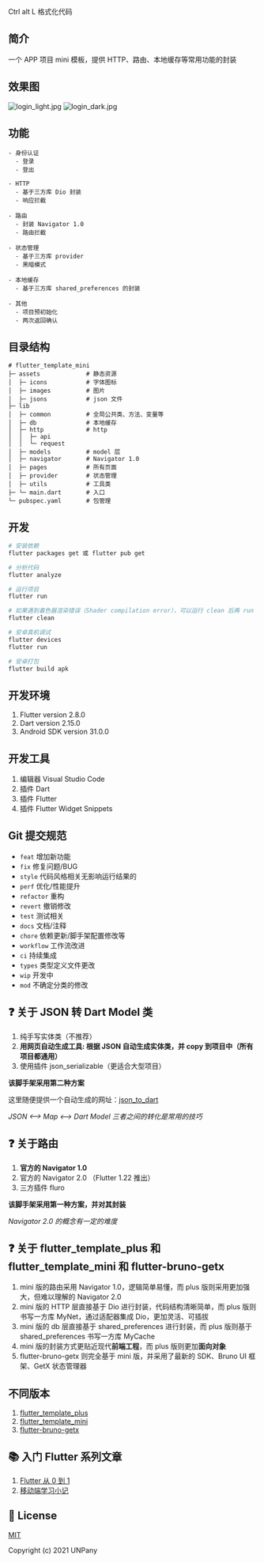 Ctrl alt L 格式化代码

## 简介

一个 APP 项目 mini 模板，提供 HTTP、路由、本地缓存等常用功能的封装

## 效果图

![login_light.jpg](assets/images/docs/login_light.jpg)
![login_dark.jpg](assets/images/docs/login_dark.jpg)

## 功能

```text
- 身份认证
  - 登录
  - 登出

- HTTP
  - 基于三方库 Dio 封装
  - 响应拦截

- 路由
  - 封装 Navigator 1.0
  - 路由拦截

- 状态管理
  - 基于三方库 provider
  - 黑暗模式

- 本地缓存
  - 基于三方库 shared_preferences 的封装

- 其他
  - 项目预初始化
  - 两次返回确认
```

## 目录结构

```
# flutter_template_mini
├─ assets             # 静态资源
│  ├─ icons           # 字体图标
│  ├─ images          # 图片
│  ├─ jsons           # json 文件
├─ lib
│  ├─ common          # 全局公共类、方法、变量等
│  ├─ db              # 本地缓存
│  ├─ http            # http
│  │  ├─ api
│  │  └─ request
│  ├─ models          # model 层
│  ├─ navigator       # Navigator 1.0
│  ├─ pages           # 所有页面
│  ├─ provider        # 状态管理
│  ├─ utils           # 工具类
├─ └─ main.dart       # 入口
└─ pubspec.yaml       # 包管理
```

## 开发

```bash
# 安装依赖
flutter packages get 或 flutter pub get

# 分析代码
flutter analyze

# 运行项目
flutter run

# 如果遇到着色器渲染错误（Shader compilation error），可以运行 clean 后再 run
flutter clean

# 安卓真机调试
flutter devices
flutter run

# 安卓打包
flutter build apk
```

## 开发环境

1. Flutter version 2.8.0
2. Dart version 2.15.0
3. Android SDK version 31.0.0

## 开发工具

1. 编辑器 Visual Studio Code
2. 插件 Dart
3. 插件 Flutter
4. 插件 Flutter Widget Snippets

## Git 提交规范

- `feat` 增加新功能
- `fix` 修复问题/BUG
- `style` 代码风格相关无影响运行结果的
- `perf` 优化/性能提升
- `refactor` 重构
- `revert` 撤销修改
- `test` 测试相关
- `docs` 文档/注释
- `chore` 依赖更新/脚手架配置修改等
- `workflow` 工作流改进
- `ci` 持续集成
- `types` 类型定义文件更改
- `wip` 开发中
- `mod` 不确定分类的修改

## ❓ 关于 JSON 转 Dart Model 类

1. 纯手写实体类（不推荐）
2. **用网页自动生成工具: 根据 JSON 自动生成实体类，并 copy 到项目中（所有项目都通用）**
3. 使用插件 json_serializable（更适合大型项目）

**该脚手架采用第二种方案**

这里随便提供一个自动生成的网址：[json_to_dart](https://javiercbk.github.io/json_to_dart/)

*JSON <——> Map <——> Dart Model 三者之间的转化是常用的技巧*

## ❓ 关于路由

1. **官方的 Navigator 1.0**
2. 官方的 Navigator 2.0 （Flutter 1.22 推出）
3. 三方插件 fluro

**该脚手架采用第一种方案，并对其封装**

*Navigator 2.0 的概念有一定的难度*

## ❓ 关于 flutter_template_plus 和 flutter_template_mini 和 flutter-bruno-getx

1. mini 版的路由采用 Navigator 1.0，逻辑简单易懂，而 plus 版则采用更加强大，但难以理解的 Navigator 2.0
2. mini 版的 HTTP 层直接基于 Dio 进行封装，代码结构清晰简单，而 plus 版则书写一方库 MyNet，通过适配器集成
   Dio，更加灵活、可插拔
3. mini 版的 db 层直接基于 shared_preferences 进行封装，而 plus 版则基于 shared_preferences 书写一方库
   MyCache
4. mini 版的封装方式更贴近现代**前端工程**，而 plus 版则更加**面向对象**
5. flutter-bruno-getx 则完全基于 mini 版，并采用了最新的 SDK、Bruno UI 框架、GetX 状态管理器

## 不同版本

1. [flutter_template_plus](https://github.com/un-pany/flutter-template-plus)
2. [flutter_template_mini](https://github.com/un-pany/flutter-template-mini)
3. [flutter-bruno-getx](https://github.com/un-pany/flutter-bruno-getx)

## 📚 入门 Flutter 系列文章

1. [Flutter 从 0 到 1](https://juejin.cn/column/6995160230476644366)
2. [移动端学习小记](https://juejin.cn/column/6991310785871872007)

## 📄 License

[MIT](https://github.com/un-pany/flutter-template-mini/blob/main/LICENSE)

Copyright (c) 2021 UNPany
